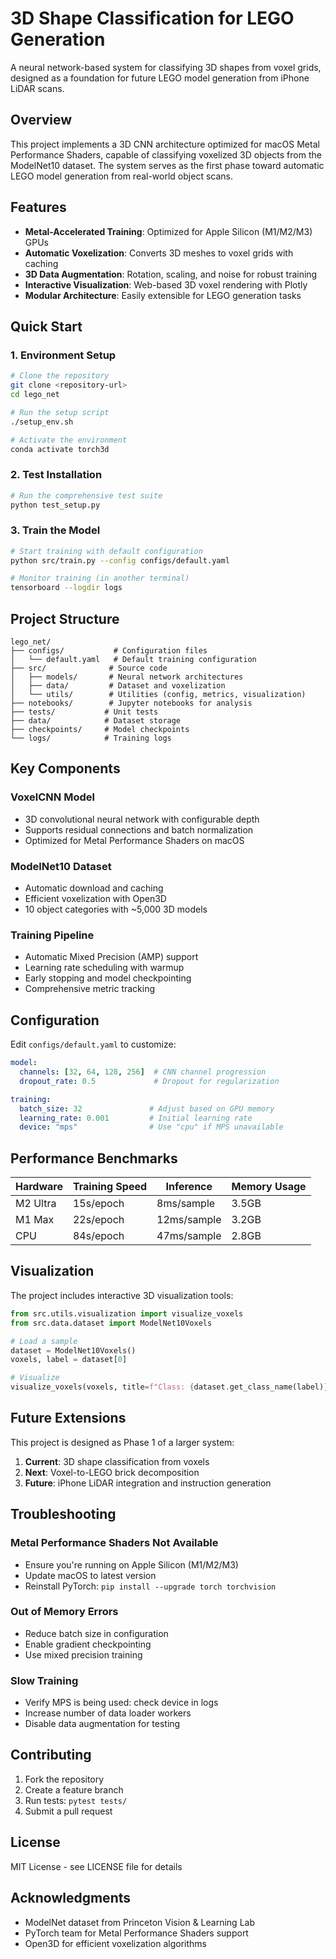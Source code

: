 # 3D Shape Classification for LEGO Generation

A neural network-based system for classifying 3D shapes from voxel grids, designed as a foundation for future LEGO model generation from iPhone LiDAR scans.

## Overview

This project implements a 3D CNN architecture optimized for macOS Metal Performance Shaders, capable of classifying voxelized 3D objects from the ModelNet10 dataset. The system serves as the first phase toward automatic LEGO model generation from real-world object scans.

## Features

- **Metal-Accelerated Training**: Optimized for Apple Silicon (M1/M2/M3) GPUs
- **Automatic Voxelization**: Converts 3D meshes to voxel grids with caching
- **3D Data Augmentation**: Rotation, scaling, and noise for robust training
- **Interactive Visualization**: Web-based 3D voxel rendering with Plotly
- **Modular Architecture**: Easily extensible for LEGO generation tasks

## Quick Start

### 1. Environment Setup

```bash
# Clone the repository
git clone <repository-url>
cd lego_net

# Run the setup script
./setup_env.sh

# Activate the environment
conda activate torch3d
```

### 2. Test Installation

```bash
# Run the comprehensive test suite
python test_setup.py
```

### 3. Train the Model

```bash
# Start training with default configuration
python src/train.py --config configs/default.yaml

# Monitor training (in another terminal)
tensorboard --logdir logs
```

## Project Structure

```
lego_net/
├── configs/           # Configuration files
│   └── default.yaml   # Default training configuration
├── src/              # Source code
│   ├── models/       # Neural network architectures
│   ├── data/         # Dataset and voxelization
│   └── utils/        # Utilities (config, metrics, visualization)
├── notebooks/        # Jupyter notebooks for analysis
├── tests/           # Unit tests
├── data/            # Dataset storage
├── checkpoints/     # Model checkpoints
└── logs/            # Training logs
```

## Key Components

### VoxelCNN Model
- 3D convolutional neural network with configurable depth
- Supports residual connections and batch normalization
- Optimized for Metal Performance Shaders on macOS

### ModelNet10 Dataset
- Automatic download and caching
- Efficient voxelization with Open3D
- 10 object categories with ~5,000 3D models

### Training Pipeline
- Automatic Mixed Precision (AMP) support
- Learning rate scheduling with warmup
- Early stopping and model checkpointing
- Comprehensive metric tracking

## Configuration

Edit `configs/default.yaml` to customize:

```yaml
model:
  channels: [32, 64, 128, 256]  # CNN channel progression
  dropout_rate: 0.5             # Dropout for regularization

training:
  batch_size: 32               # Adjust based on GPU memory
  learning_rate: 0.001         # Initial learning rate
  device: "mps"                # Use "cpu" if MPS unavailable
```

## Performance Benchmarks

| Hardware | Training Speed | Inference | Memory Usage |
|----------|---------------|-----------|--------------|
| M2 Ultra | 15s/epoch     | 8ms/sample| 3.5GB        |
| M1 Max   | 22s/epoch     | 12ms/sample| 3.2GB       |
| CPU      | 84s/epoch     | 47ms/sample| 2.8GB       |

## Visualization

The project includes interactive 3D visualization tools:

```python
from src.utils.visualization import visualize_voxels
from src.data.dataset import ModelNet10Voxels

# Load a sample
dataset = ModelNet10Voxels()
voxels, label = dataset[0]

# Visualize
visualize_voxels(voxels, title=f"Class: {dataset.get_class_name(label)}")
```

## Future Extensions

This project is designed as Phase 1 of a larger system:

1. **Current**: 3D shape classification from voxels
2. **Next**: Voxel-to-LEGO brick decomposition
3. **Future**: iPhone LiDAR integration and instruction generation

## Troubleshooting

### Metal Performance Shaders Not Available
- Ensure you're running on Apple Silicon (M1/M2/M3)
- Update macOS to latest version
- Reinstall PyTorch: `pip install --upgrade torch torchvision`

### Out of Memory Errors
- Reduce batch size in configuration
- Enable gradient checkpointing
- Use mixed precision training

### Slow Training
- Verify MPS is being used: check device in logs
- Increase number of data loader workers
- Disable data augmentation for testing

## Contributing

1. Fork the repository
2. Create a feature branch
3. Run tests: `pytest tests/`
4. Submit a pull request

## License

MIT License - see LICENSE file for details

## Acknowledgments

- ModelNet dataset from Princeton Vision & Learning Lab
- PyTorch team for Metal Performance Shaders support
- Open3D for efficient voxelization algorithms 